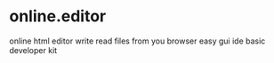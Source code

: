 # online.editor
online html editor write read files from you browser easy gui ide basic developer kit
